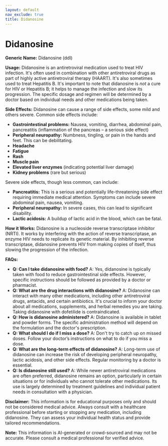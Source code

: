 ```yaml
---
layout: default
nav_exclude: true
title: Didanosine
---
```


# Didanosine

**Generic Name:** Didanosine (ddI)

**Usage:** Didanosine is an antiretroviral medication used to treat HIV infection. It's often used in combination with other antiretroviral drugs as part of highly active antiretroviral therapy (HAART).  It's also sometimes used to treat Hepatitis B.  It's important to note that didanosine is *not* a cure for HIV or Hepatitis B; it helps to manage the infection and slow its progression.  The specific dosage and regimen will be determined by a doctor based on individual needs and other medications being taken.

**Side Effects:** Didanosine can cause a range of side effects, some mild and others severe. Common side effects include:

* **Gastrointestinal problems:** Nausea, vomiting, diarrhea, abdominal pain, pancreatitis (inflammation of the pancreas – a serious side effect)
* **Peripheral neuropathy:** Numbness, tingling, or pain in the hands and feet. This can be debilitating.
* **Headache**
* **Fatigue**
* **Rash**
* **Muscle pain**
* **Elevated liver enzymes** (indicating potential liver damage)
* **Kidney problems** (rare but serious)

Severe side effects, though less common, can include:

* **Pancreatitis:** This is a serious and potentially life-threatening side effect requiring immediate medical attention. Symptoms can include severe abdominal pain, nausea, vomiting.
* **Peripheral neuropathy:** In severe cases, this can lead to significant disability.
* **Lactic acidosis:** A buildup of lactic acid in the blood, which can be fatal.


**How it Works:** Didanosine is a nucleoside reverse transcriptase inhibitor (NRTI).  It works by interfering with the action of reverse transcriptase, an enzyme HIV needs to replicate its genetic material.  By inhibiting reverse transcriptase, didanosine prevents HIV from making copies of itself, thus slowing the progression of the infection.

**FAQs:**

* **Q: Can I take didanosine with food?** A: Yes, didanosine is typically taken with food to reduce gastrointestinal side effects.  However, specific instructions should be followed as provided by a doctor or pharmacist.
* **Q: What are the drug interactions with didanosine?** A: Didanosine can interact with many other medications, including other antiretroviral drugs, antacids, and certain antibiotics. It's crucial to inform your doctor about all medications, supplements, and herbal remedies you are taking.  Taking didanosine with dofetilide is contraindicated.
* **Q: How is didanosine administered?** A: Didanosine is available in tablet and powder forms. The specific administration method will depend on the formulation and the doctor's prescription.
* **Q: What should I do if I miss a dose?** A:  Don't try to catch up on missed doses.  Follow your doctor’s instructions on what to do if you miss a dose.
* **Q: What are the long-term effects of didanosine?** A: Long-term use of didanosine can increase the risk of developing peripheral neuropathy, lactic acidosis, and other side effects. Regular monitoring by a doctor is essential.
* **Q: Is didanosine still used?** A: While newer antiretroviral medications are often preferred, didanosine remains an option, particularly in certain situations or for individuals who cannot tolerate other medications.  Its use is largely determined by treatment guidelines and individual patient needs in consultation with a physician.


**Disclaimer:** This information is for educational purposes only and should not be considered medical advice.  Always consult with a healthcare professional before starting or stopping any medication, including didanosine.  They can assess your individual health status and provide tailored recommendations.


**Note:** This information is AI-generated or crowd-sourced and may not be accurate. Please consult a medical professional for verified advice.